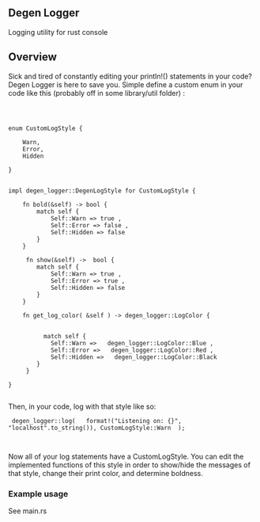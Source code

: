 

## Degen Logger 


Logging utility for rust console 

## Overview 

Sick and tired of constantly editing your println!() statements in your code?  Degen Logger is here to save you.  Simple define a custom enum in your code like this (probably off in some library/util folder) : 

```



enum CustomLogStyle {
    
    Warn,
    Error,
    Hidden
    
} 


impl degen_logger::DegenLogStyle for CustomLogStyle {
    
    fn bold(&self) -> bool {
        match self {
            Self::Warn => true ,
            Self::Error => false ,
            Self::Hidden => false 
        }
    }
    
     fn show(&self) ->  bool {
        match self {
            Self::Warn => true ,
            Self::Error => true ,
            Self::Hidden => false 
        }
    }
    
    fn get_log_color( &self ) -> degen_logger::LogColor {
       
         
          match self {
            Self::Warn =>   degen_logger::LogColor::Blue ,
            Self::Error =>   degen_logger::LogColor::Red ,
            Self::Hidden =>   degen_logger::LogColor::Black 
        }
     }
    
}


```

Then, in your code, log with that style like so: 

```
 degen_logger::log(   format!("Listening on: {}", "localhost".to_string()), CustomLogStyle::Warn  );
    
    
```


Now all of your log statements have a CustomLogStyle.  You can edit the implemented functions of this style in order to show/hide the messages of that style, change their print color, and determine boldness.  



### Example usage 

See main.rs 
